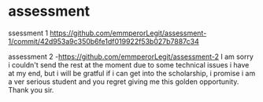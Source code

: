 # assessment

ssessment 1
https://github.com/emmperorLegit/assessment-1/commit/42d953a9c350b6fe1df019922f53b027b7887c34

assessment 2 -https://github.com/emmperorLegit/assessment-2
 I am sorry i couldn't send the rest at the moment due to some technical issues i have at my end, but i will be gratful if i can get into the scholarship, i promise i am a ver serious student and you regret giving me this golden opportunity. Thank you sir.
